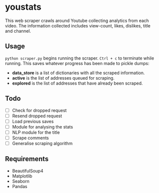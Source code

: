 # youstats
This web scraper crawls around Youtube collecting analytics from each video.
The information collected includes view-count, likes, dislikes, title and
channel.

## Usage
`python scraper.py` begins running the scraper. `Ctrl + c` to terminate while
running. This saves whatever progress has been made to pickle dumps:
- **data_store** is a list of dictionaries with all the scraped information.
- **active** is the list of addresses queued for scraping.
- **explored** is the list of addresses that have already been scraped.

## Todo
- [ ] Check for dropped request
- [ ] Resend dropped request
- [ ] Load previous saves
- [ ] Module for analysing the stats
- [ ] NLP module for the title
- [ ] Scrape comments
- [ ] Generalise scraping algorithm

## Requirements
- BeautifulSoup4
- Matplotlib
- Seaborn
- Pandas
